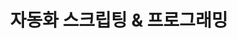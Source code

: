---
layout: category
title: 자동화 스크립팅 & 프로그래밍
description: Google Apps Script, Zapier, Make 등을 활용한 자동화 스크립팅 및 프로그래밍 가이드입니다.
permalink: /category/automation/
---